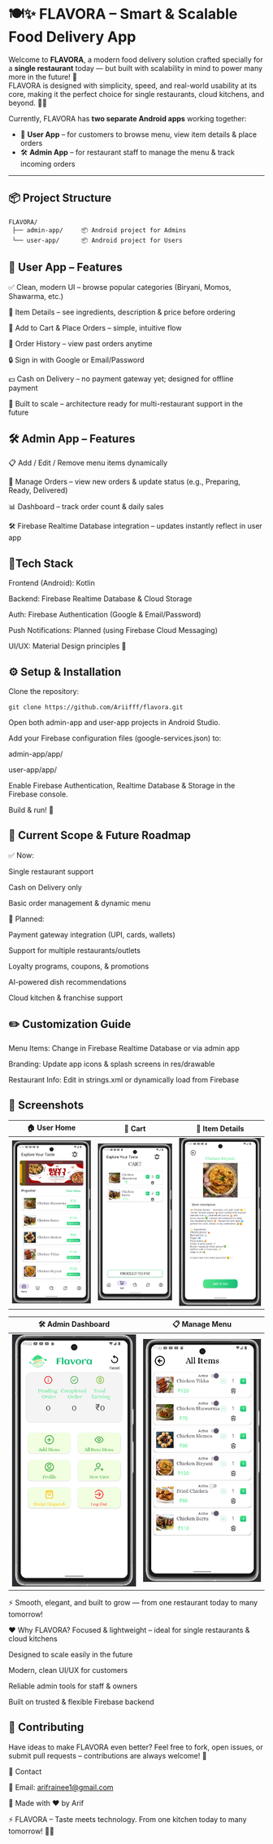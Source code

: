 # 🍽️✨ **FLAVORA** – Smart & Scalable Food Delivery App

Welcome to **FLAVORA**, a modern food delivery solution crafted specially for a **single restaurant** today — but built with scalability in mind to power many more in the future! 🚀  
FLAVORA is designed with simplicity, speed, and real-world usability at its core, making it the perfect choice for single restaurants, cloud kitchens, and beyond. 🌱🍔

Currently, FLAVORA has **two separate Android apps** working together:

- 📱 **User App** – for customers to browse menu, view item details & place orders  
- 🛠️ **Admin App** – for restaurant staff to manage the menu & track incoming orders

---

## 📦 **Project Structure**

```plaintext
FLAVORA/
 ├── admin-app/     📦 Android project for Admins
 └── user-app/      📦 Android project for Users
```

## 📲 User App – Features

✅ Clean, modern UI – browse popular categories (Biryani, Momos, Shawarma, etc.)

🍗 Item Details – see ingredients, description & price before ordering

🛒 Add to Cart & Place Orders – simple, intuitive flow

📝 Order History – view past orders anytime

🔒 Sign in with Google or Email/Password

💵 Cash on Delivery – no payment gateway yet; designed for offline payment

🌱 Built to scale – architecture ready for multi-restaurant support in the future

## 🛠️ Admin App – Features

📋 Add / Edit / Remove menu items dynamically

🚚 Manage Orders – view new orders & update status (e.g., Preparing, Ready, Delivered)

📊 Dashboard – track order count & daily sales

🛠 Firebase Realtime Database integration – updates instantly reflect in user app


## 🔧**Tech Stack**

Frontend (Android): Kotlin

Backend: Firebase Realtime Database & Cloud Storage

Auth: Firebase Authentication (Google & Email/Password)

Push Notifications: Planned (using Firebase Cloud Messaging)

UI/UX: Material Design principles 🎨

## ⚙️ Setup & Installation

Clone the repository:
```plaintext
git clone https://github.com/Ariifff/flavora.git
```
Open both admin-app and user-app projects in Android Studio.

Add your Firebase configuration files (google-services.json) to:

admin-app/app/

user-app/app/

Enable Firebase Authentication, Realtime Database & Storage in the Firebase console.

Build & run! 🚀

## 🌱 Current Scope & Future Roadmap
✅ Now:

Single restaurant support

Cash on Delivery only

Basic order management & dynamic menu

🔮 Planned:

Payment gateway integration (UPI, cards, wallets)

Support for multiple restaurants/outlets

Loyalty programs, coupons, & promotions

AI-powered dish recommendations

Cloud kitchen & franchise support

## ✏️ Customization Guide

Menu Items: Change in Firebase Realtime Database or via admin app

Branding: Update app icons & splash screens in res/drawable

Restaurant Info: Edit in strings.xml or dynamically load from Firebase

## 📸 Screenshots

| 🏠 **User Home** | 🛒 **Cart** | 🍗 **Item Details** |
|:--:|:--:|:--:|
| [![User Home](screenshots/user_home.png)](screenshots/user_home.png) | [![Cart](screenshots/user_cart.png)](screenshots/user_cart.png) | [![Item Details](screenshots/item_details.png)](screenshots/item_details.png) |

| 🛠️ **Admin Dashboard** | 📋 **Manage Menu** |
|:--:|:--:|
| [![Admin Dashboard](screenshots/admin_dashboard.png)](screenshots/admin_dashboard.png) | [![Manage Menu](screenshots/menu_manage.png)](screenshots/menu_manage.png) |

⚡ Smooth, elegant, and built to grow — from one restaurant today to many tomorrow!

❤️ Why FLAVORA?
Focused & lightweight – ideal for single restaurants & cloud kitchens

Designed to scale easily in the future

Modern, clean UI/UX for customers

Reliable admin tools for staff & owners

Built on trusted & flexible Firebase backend

## 🤝 Contributing

Have ideas to make FLAVORA even better?
Feel free to fork, open issues, or submit pull requests – contributions are always welcome! 🌟

📧 Contact

📩 Email: arifrainee1@gmail.com

📍 Made with ❤️ by Arif

⚡ FLAVORA – Taste meets technology.
From one kitchen today to many tomorrow! 🍲🚀
